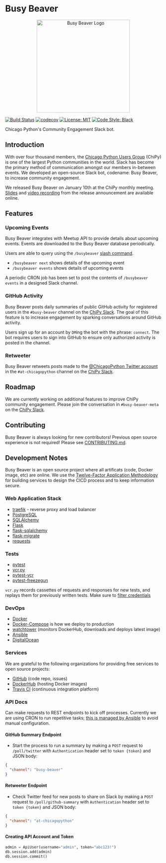 # Busy Beaver

<p align="center"><img src="assets/logo.png" alt="Busy Beaver Logo" width=300 /></p>

[![Build Status](https://travis-ci.org/busy-beaver-dev/busy-beaver.svg?branch=master)](https://travis-ci.org/busy-beaver-dev/busy-beaver)
[![codecov](https://codecov.io/gh/busy-beaver-dev/busy-beaver/branch/master/graph/badge.svg)](https://codecov.io/gh/busy-beaver-dev/busy-beaver)
[![License: MIT](https://img.shields.io/badge/License-MIT-red.svg)](https://opensource.org/licenses/MIT)
[![Code Style: Black](https://img.shields.io/badge/code%20style-black-000000.svg)](https://github.com/ambv/black)

Chicago Python's Community Engagement Slack bot.

## Introduction

With over four thousand members, the [Chicago Python Users Group](https://www.chipy.org/) (ChiPy) is one of the largest Python communities in the world. Slack has become the primary method of communication amongst our members in-between events. We developed an open-source Slack bot, codename: Busy Beaver, to increase community engagement.

We released Busy Beaver on January 10th at the ChiPy monthly meeting. [Slides](http://bit.ly/busy-beaver) and [video recording](https://www.youtube.com/watch?v=7dBESR_x7Kc) from the release announcement are available online.

## Features

### Upcoming Events

Busy Beaver integrates with Meetup API to provide details about upcoming events. Events are downloaded to the Busy Beaver database periodically.

Users are able to query using the `/busybeaver` [slash command](https://api.slack.com/slash-commands).

- `/busybeaver next` shows details of the upcoming event
- `/busybeaver events` shows details of upcoming events

A periodic CRON job has been set to post the contents of `/busybeaver events` in a designed Slack channel.

### GitHub Activity

Busy Beaver posts daily summaries of public GitHub activity for registered users in the `#busy-beaver` channel on the [ChiPy Slack](https://chipy.slack.com/). The goal of this feature is to increase engagement by sparking conversations around GitHub activity.

Users sign up for an account by `DM`ing the bot with the phrase: `connect`. The bot requires users to sign into GitHub to ensure only authorized activity is posted in the channel.

### Retweeter

Busy Beaver retweets posts made to the [@ChicagoPython Twitter account](https://twitter.com/ChicagoPython) in the `#at-chicagopython` channel on the [ChiPy Slack](https://chipy.slack.com/).

## Roadmap

We are currently working on additional features to improve ChiPy community engagement. Please join the conversation in `#busy-beaver-meta` on the [ChiPy Slack](https://chipy.slack.com/).

## Contributing

Busy Beaver is always looking for new contributors! Previous open source experience is not required! Please see [CONTRIBUTING.md](CONTRIBUTING.md).

## Development Notes

Busy Beaver is an open source project where all artificats (code, Docker image, etc) are online. We use the [Twelve-Factor Application Methodology](https://12factor.net) for building services to design the CICD process and to keep information secure.

### Web Application Stack

- [traefik](https://traefik.io) - reverse proxy and load balancer
- [PostgreSQL](https://www.postgresql.org/)
- [SQLAlchemy](https://www.sqlalchemy.org/)
- [Flask](http://flask.pocoo.org/)
- [flask-sqlalchemy](http://flask-sqlalchemy.pocoo.org/)
- [flask-migrate](https://flask-migrate.readthedocs.io/en/latest/)
- [requests](https://github.com/requests/requests)

### Tests

- [pytest](https://github.com/pytest-dev/pytest)
- [vcr.py](https://github.com/kevin1024/vcrpy)
- [pytest-vcr](https://github.com/ktosiek/pytest-vcr)
- [pytest-freezegun](https://github.com/ktosiek/pytest-freezegun)

`vcr.py` records cassettes of requests and responses for new tests, and replays them for previously written tests. Make sure to [filter credentials](https://vcrpy.readthedocs.io/en/latest/advanced.html#filter-information-from-http-headers)

### DevOps

- [Docker](https://hub.docker.com/search/?type=edition&offering=community)
- [Docker-Compose](https://docs.docker.com/compose/) is how we deploy to production
- [watchtower](https://github.com/v2tec/watchtower) (monitors DockerHub, downloads and deploys latest image)
- [Ansible](https://www.ansible.com/)
- [DigitalOcean](https://www.digitalocean.com)

### Services

We are grateful to the following organizations for providing free services to open source projects:

- [GitHub](https://github.com) (code repo, issues)
- [DockerHub](https://hub.docker.com) (hosting Docker images)
- [Travis CI](https://travis-ci.org/) (continuous integration platform)

### API Docs

Can make requests to REST endpoints to kick off processes. Currently we are using CRON to run repetitive tasks; [this is managed by Ansible](https://github.com/alysivji/busy-beaver/blob/master/ansible/roles/cron/tasks/main.yml) to avoid manual configuration.

#### GitHub Summary Endpoint

- Start the process to run a summary by making a `POST` request to `/poll/twitter` with `Authentication` header set to `token {token}` and JSON body:

```json
{
  "channel": "busy-beaver"
}
```

#### Retweeter Endpoint

- Check Twitter feed for new posts to share on Slack by making a `POST` request to `/poll/github-summary` with `Authentication` header set to `token {token}` and JSON body:

```json
{
  "channel": "at-chicagopython"
}
```

#### Creating API Account and Token

```python
admin = ApiUser(username="admin", token="abc123!")
db.session.add(admin)
db.session.commit()
```
